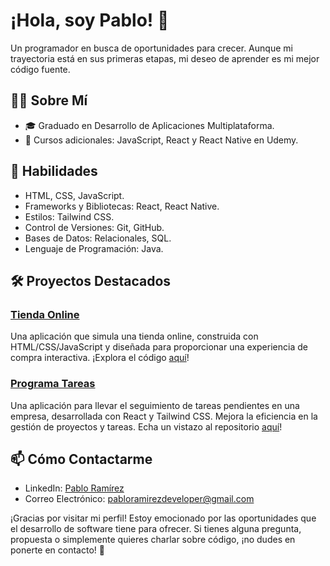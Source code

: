 # ¡Hola, soy Pablo! 👋

Un programador en busca de oportunidades para crecer. Aunque mi trayectoria está en sus primeras etapas, mi deseo de aprender es mi mejor código fuente.

## 👨‍💻 Sobre Mí

- 🎓 Graduado en Desarrollo de Aplicaciones Multiplataforma.
- 📘 Cursos adicionales: JavaScript, React y React Native en Udemy.

## 🚀 Habilidades

- HTML, CSS, JavaScript.
- Frameworks y Bibliotecas: React, React Native.
- Estilos: Tailwind CSS.
- Control de Versiones: Git, GitHub.
- Bases de Datos: Relacionales, SQL.
- Lenguaje de Programación: Java.

## 🛠️ Proyectos Destacados

### [Tienda Online](https://tiendaonlinepablodev.netlify.app/)
Una aplicación que simula una tienda online, construida con HTML/CSS/JavaScript y diseñada para proporcionar una experiencia de compra interactiva. ¡Explora el código [aquí](https://github.com/PabloRamirezDeveloper/TiendaOnline)!

### [Programa Tareas](https://programatareas.netlify.app/)
Una aplicación para llevar el seguimiento de tareas pendientes en una empresa, desarrollada con React y Tailwind CSS. Mejora la eficiencia en la gestión de proyectos y tareas. Echa un vistazo al repositorio [aquí](https://github.com/PabloRamirezDeveloper/programa_tareas_react)!

## 📫 Cómo Contactarme

- LinkedIn: [Pablo Ramírez](https://www.linkedin.com/in/pablo-ramirez-bbb79a2b0)
- Correo Electrónico: [pabloramirezdeveloper@gmail.com](mailto:pabloramirezdeveloper@gmail.com)

¡Gracias por visitar mi perfil! Estoy emocionado por las oportunidades que el desarrollo de software tiene para ofrecer. Si tienes alguna pregunta, propuesta o simplemente quieres charlar sobre código, ¡no dudes en ponerte en contacto! 🚀

